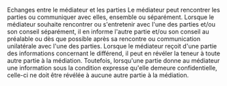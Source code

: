 Echanges entre le médiateur et les parties
Le médiateur peut rencontrer les parties ou communiquer avec elles, ensemble ou
séparément. Lorsque le médiateur souhaite rencontrer ou s'entretenir avec l'une des parties
et/ou son conseil séparément, il en informe l'autre partie et/ou son conseil au préalable ou
dès que possible après sa rencontre ou communication unilatérale avec l'une des parties.
Lorsque le médiateur reçoit d'une partie des informations concernant le différend, il peut
en révéler la teneur à toute autre partie à la médiation. Toutefois, lorsqu'une partie donne
au médiateur une information sous la condition expresse qu'elle demeure confidentielle,
celle-ci ne doit être révélée à aucune autre partie à la médiation.